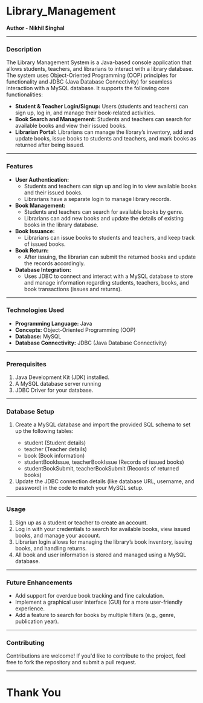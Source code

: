 # Library_Management
<b>Author - Nikhil Singhal</b>
<hr>

<h3>Description</h3>
The Library Management System is a Java-based console application that allows students, teachers, and librarians to interact with a library database. The system uses Object-Oriented Programming (OOP) principles for functionality and JDBC (Java Database Connectivity) for seamless interaction with a MySQL database. It supports the following core functionalities:<br>
<ul>
<li><strong>Student & Teacher Login/Signup:</strong> Users (students and teachers) can sign up, log in, and manage their book-related activities.</li>
<li><strong>Book Search and Management:</strong> Students and teachers can search for available books and view their issued books.</li>
<li><strong>Librarian Portal:</strong> Librarians can manage the library’s inventory, add and update books, issue books to students and teachers, and mark books as returned after being issued.</li>
</ul>
<hr>

<h3>Features</h3>
<ul>
<li><strong>User Authentication:</strong>
<ul>
<li>Students and teachers can sign up and log in to view available books and their issued books.</li>
<li>Librarians have a separate login to manage library records.</li>
</ul>
<li><strong>Book Management:</strong>
<ul>
<li>Students and teachers can search for available books by genre.</li>
<li>Librarians can add new books and update the details of existing books in the library database.</li>
</ul>
<li><strong>Book Issuance:</strong>
<ul>
<li>Librarians can issue books to students and teachers, and keep track of issued books.</li>
</ul>  
<li><strong>Book Return:</strong>
<ul>
<li>After issuing, the librarian can submit the returned books and update the records accordingly.</li>
</ul>
<li><strong>Database Integration:</strong>
<ul>
<li>Uses JDBC to connect and interact with a MySQL database to store and manage information regarding students, teachers, books, and book transactions (issues and returns).</li>
</ul>
</ul>
<hr>

<h3>Technologies Used</h3>
<ul>
<li><strong>Programming Language:</strong> Java</li>
<li><strong>Concepts:</strong> Object-Oriented Programming (OOP)</li>
<li><strong>Database:</strong> MySQL</li>
<li><strong>Database Connectivity:</strong> JDBC (Java Database Connectivity)</li>
</ul>
<hr>

<h3>Prerequisites</h3>
<ol>
<li>Java Development Kit (JDK) installed.</li>
<li>A MySQL database server running</li>
<li>JDBC Driver for your database.</li>
</ol>
<hr>

<h3>Database Setup</h3>
<ol>
<li>Create a MySQL database and import the provided SQL schema to set up the following tables:</li>
<ul>
<li>student (Student details)</li>
<li>teacher (Teacher details)</li>
<li>book (Book information)</li>
<li>studentBookIssue, teacherBookIssue (Records of issued books)</li>
<li>studentBookSubmit, teacherBookSubmit (Records of returned books)</li>
</ul>
<li>Update the JDBC connection details (like database URL, username, and password) in the code to match your MySQL setup.</li>
</ol>
<hr>

<h3>Usage</h3>
<ol>
<li>Sign up as a student or teacher to create an account.</li>
<li>Log in with your credentials to search for available books, view issued books, and manage your account.</li>
<li>Librarian login allows for managing the library’s book inventory, issuing books, and handling returns.</li>
<li>All book and user information is stored and managed using a MySQL database.</li>
</ol>
<hr>

<h3>Future Enhancements</h3>
<ul>
<li>Add support for overdue book tracking and fine calculation.</li>
<li>Implement a graphical user interface (GUI) for a more user-friendly experience.</li>
<li>Add a feature to search for books by multiple filters (e.g., genre, publication year).</li>
</ul>
<hr>

<h3>Contributing</h3>
<p>Contributions are welcome! If you'd like to contribute to the project, feel free to fork the repository and submit a pull request.</p>
<hr>

<h1>Thank You</h1>

